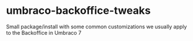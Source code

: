 # umbraco-backoffice-tweaks
Small package/install with some common customizations we usually apply to the Backoffice in Umbraco 7
